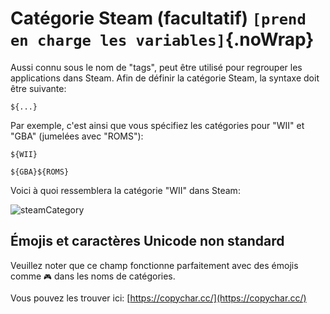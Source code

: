 # Catégorie Steam (facultatif) `[prend en charge les variables]`{.noWrap}

Aussi connu sous le nom de "tags", peut être utilisé pour regrouper les applications dans Steam. Afin de définir la catégorie Steam, la syntaxe doit être suivante:
```
${...}
```
Par exemple, c'est ainsi que vous spécifiez les catégories pour "WII" et "GBA" (jumelées avec "ROMS"):
```
${WII}
```
```
${GBA}${ROMS}
```
Voici à quoi ressemblera la catégorie "WII" dans Steam:

![steamCategory](../../../assets/images/category-example.png)

## Émojis et caractères Unicode non standard
Veuillez noter que ce champ fonctionne parfaitement avec des émojis comme `🎮` dans les noms de catégories.

Vous pouvez les trouver ici: [https://copychar.cc/](https://copychar.cc/)
